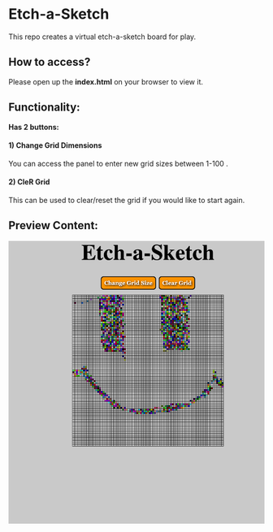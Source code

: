 # Etch-a-Sketch
This repo creates a virtual etch-a-sketch board for play.

## How to access?
Please open up the **index.html** on your browser to view it.

## Functionality:
**Has 2 buttons:**
#### 1) Change Grid Dimensions

You can access the panel to enter new grid sizes between 1-100 .

#### 2) CleR Grid

This can be used to clear/reset the grid if you would like to start again.

## Preview Content:
![Content](/images/preview_design.png)